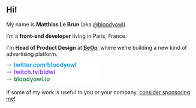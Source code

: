 ## Hi!

My name is **Matthias Le Brun** (aka [@bloodyowl](https://twitter.com/bloodyowl)).

I’m a **front-end developer** living in Paris, France.

I'm **Head of Product Design** at [**BeOp**](https://beop.io), where we're building a new kind of advertising platform.

<a href="https://twitter.com/bloodyowl"> <img width="250" height="16" src="./twitter.svg" alt="twitter.com/bloodyowl"/> </a> <br />
<a href="https://twitch.tv/bldwl"> <img width="250" height="16" src="./twitch.svg" alt="twitch.tv/bldwl"/>  </a> <br /><a href="https://bloodyowl.io"> <img width="250" height="16" src="./website.svg" alt="bloodyowl.io"/> </a> <br />

If some of my work is useful to you or your company, [consider sponsoring me](https://github.com/sponsors/bloodyowl)!